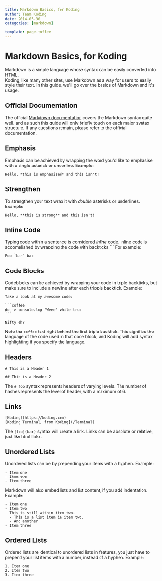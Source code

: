 ```yaml
---
title: Markdown Basics, for Koding
author: Team Koding
date: 2014-05-30
categories: [markdown]

template: page.toffee
---
```


# Markdown Basics, for Koding

Markdown is a simple language whose syntax can be easily converted into HTML.  
Koding, like many other sites, use Markdown as a way for users to easily style 
their text. In this guide, we'll go over the basics of Markdown and it's usage.

## Official Documentation

The official [Markdown 
documentation](http://daringfireball.net/projects/markdown/syntax) covers the 
Markdown syntax quite well, and as such this guide will only briefly touch on 
each major syntax structure. If any questions remain, please refer to the 
official documentation.

## Emphasis

Emphasis can be achieved by wrapping the word you'd like to emphasise with a 
single asterisk or underline. Example:

```
Hello, *this is emphasised* and this isn't!
```

## Strengthen

To strengthen your text wrap it with *double* asterisks or underlines. Example:

```
Hello, **this is strong** and this isn't!
```

## Inline Code

Typing code within a sentence is considered *inline* code. Inline code is 
accomplished by wrapping the code with backticks `\`` For example:

```
Foo `bar` baz
```

## Code Blocks

Codeblocks can be achieved by wrapping your code in triple backticks, but make 
sure to include a newline after each tripple backtick. Example:

    Take a look at my awesome code:
    
    ```coffee
    do -> console.log 'Weee' while true
    ```
    
    Nifty eh?

Note the `coffee` text right behind the first triple backtick. This signifies 
the language of the code used in that code block, and Koding will add syntax 
highlighting if you specify the language.

## Headers

```
# This is a Header 1

## This is a Header 2
```

The `# foo` syntax represents headers of varying levels. The number of hashes 
represents the level of header, with a maximum of 6.

## Links

```
[Koding](https://koding.com)
[Koding Terminal, from Koding](/Terminal)
```

The `[foo](bar)` syntax will create a link. Links can be absolute or relative, 
just like html links.

## Unordered Lists

Unordered lists can be by prepending your items with a hyphen. Example:

```
- Item one
- Item two
- Item three
```

Markdown will also embed lists and list content, if you add indentation.  
Example:

```
- Item one
- Item two
  This is still within item two.
  - This is a list item in item two.
  - And another
- Item three
```

## Ordered Lists

Ordered lists are identical to unordered lists in features, you just have to 
prepend your list items with a number, instead of a hyphen. Example:

```
1. Item one
2. Item two
3. Item three
```
